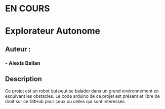 # EN COURS

# Explorateur Autonome

## Auteur :
### - Alexis Ballan

## Description

Ce projet est un robot qui peut se balader dans un grand environnement en esquivant les obstacles. Le code arduino de ce projet est présent et libre de droit sur ce GitHub pour ceux ou celles qui sont intéressés.
